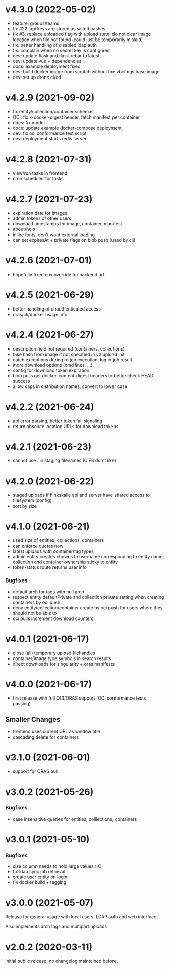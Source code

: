 # v4.3.0 (2022-05-02)

- feature: groups/teams
- fix #22: api keys are stored as salted hashes
- fix #3: replace uploaded flag with upload state; do not clear image location when file not found (could just be temporarily mislaid)
- fix: better handling of disabled ldap auth
- fix: complain when no secret key is configured
- dev: update flask and flask-rebar to latest
- dev: update vue + dependencies
- docs: example deployment fixed
- dev: build docker image from scratch without the vbcf.ngs base image
- dev: set up drone ci/cd

# v4.2.9 (2021-09-02)

- fix entity/collection/container schemas
- OCI: fix x-docker-digest header, fetch manifest per container
- docs: fix model
- docs: update example docker-compose deployment
- dev: fix oci conformance test script
- dev: deployment starts redis server

# v4.2.8 (2021-07-31)

- view/run tasks in frontend
- cron scheduler for tasks

# v4.2.7 (2021-07-23)

- expiration date for images
- admin tokens of other users
- download timestamps for image, container, manifest
- about/help
- inline fonts, don't want external loading
- can set expiresAt + private flags on blob push (used by cli)

# v4.2.6 (2021-07-01)

- hopefully fixed env override for backend url

# v4.2.5 (2021-06-29)

- better handling of unauthenticated access
- oras/cli/docker usage info

# v4.2.4 (2021-06-27)

- description field not required (containers, collections)
- take hash from image if not specified in v2 upload init
- catch exceptions during rq job execution, log in job result
- more download options (cmd lines, ...)
- config for download token expiration 
- blob pulls get docker-content-digest headers to better check HEAD success
- allow caps in distribution names, convert to lower case

# v4.2.2 (2021-06-24)

- api error parsing, better token fail signaling
- return absolute location URLs for download tokens

# v4.2.1 (2021-06-23)

- cannot use : in staging filenames (CIFS don't like)

# v4.2.0 (2021-06-22)

- staged uploads if hinkskalle api and server have shared access to filesystem (config)
- sort by size

# v4.1.0 (2021-06-21)

- used size of entities, collections, containers
- can enforce quotas now
- latest uploads with container/tag types
- admin entity creates chowns to username corresponding to entity name; collection and container ownership sticky to entity
- token-status route returns user info

### Bugfixes

- default arch for tags with null arch
- respect entity defaultPrivate and collection private setting when creating containers by oci push
- deny entity/collection/container create by oci push for users where they should not be able to
- oci pulls increment download counters


# v4.0.1 (2021-06-17)

- close (all) temporary upload filehandles
- container/image type symbols in search results
- direct downloads for singularity + oras manifests

# v4.0.0 (2021-06-17)

- first release with full OCI/ORAS support (OCI conformance tests passing)

## Smaller Changes

- frontend uses current URL as window title
- cascading delete for containers

# v3.1.0 (2021-06-01)

- support for ORAS pull

# v3.0.2 (2021-05-26)

### Bugfixes

- case insensitive queries for entities, colllections, containers

# v3.0.1 (2021-05-10)

### Bugfixes

- size column needs to hold large values :-O
- fix ldap sync job retrieval
- create user entity on login
- fix docker build + tagging

# v3.0.0 (2021-05-07)

Release for general usage with local users, LDAP auth and web interface.

Also implements arch tags and multipart uploads

# v2.0.2 (2020-03-11)

initial public release, no changelog maintained before.
